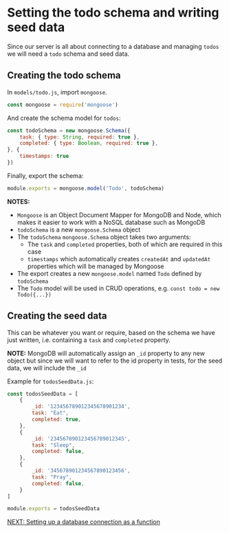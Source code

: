 # Setting the todo schema and writing seed data

Since our server is all about connecting to a database and managing `todos` we will need a `todo` schema and seed data.

## Creating the todo schema

In `models/todo.js`, import `mongoose`.

```javascript
const mongoose = require('mongoose')
```

And create the schema model for `todos`:

```javascript
const todoSchema = new mongoose.Schema({
    task: { type: String, required: true },
    completed: { type: Boolean, required: true },
}, {
    timestamps: true
})
```

Finally, export the schema:
```javascript
module.exports = mongoose.model('Todo', todoSchema)
```

**NOTES:**
- `Mongoose` is an Object Document Mapper for MongoDB and Node, which makes it easier to work with a NoSQL database such as MongoDB
- `todoSchema` is a new `mongoose.Schema` object
- The `todoSchema` `mongoose.Schema` object takes two arguments:
  - The `task` and `completed` properties, both of which are required in this case
  - `timestamps` which automatically creates `createdAt` and `updatedAt` properties which will be managed by Mongoose
- The export creates a new `mongoose.model` named `Todo` defined by `todoSchema`
- The `Todo` model will be used in CRUD operations, e.g. `const todo = new Todo({...})`

## Creating the seed data

This can be whatever you want or require, based on the schema we have just written, i.e. containing a `task` and `completed` property.

**NOTE:** MongoDB will automatically assign an `_id` property to any new object but since we will want to refer to the id property in tests, for the seed data, we will include the `_id`

Example for `todosSeedData.js`:

```javascript
const todosSeedData = [
    {
        _id: '123456789012345678901234',
        task: "Eat",
        completed: true,
    },
    {
        _id: '234567890123456789012345',
        task: "Sleep",
        completed: false,
    },
    {
        _id: '345678901234567890123456',
        task: "Pray",
        completed: false,
    }
]

module.exports = todosSeedData
```

[NEXT: Setting up a database connection as a function](1e_setUp_databaseConnection)
